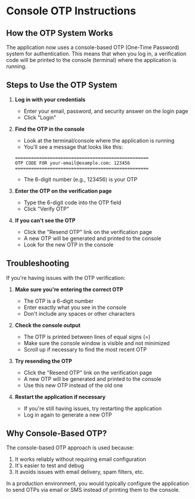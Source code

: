 # Console OTP Instructions

## How the OTP System Works

The application now uses a console-based OTP (One-Time Password) system for authentication. This means that when you log in, a verification code will be printed to the console (terminal) where the application is running.

## Steps to Use the OTP System

1. **Log in with your credentials**
   - Enter your email, password, and security answer on the login page
   - Click "Login"

2. **Find the OTP in the console**
   - Look at the terminal/console where the application is running
   - You'll see a message that looks like this:
   ```
   ==================================================
   OTP CODE FOR your-email@example.com: 123456
   ==================================================
   ```
   - The 6-digit number (e.g., 123456) is your OTP

3. **Enter the OTP on the verification page**
   - Type the 6-digit code into the OTP field
   - Click "Verify OTP"

4. **If you can't see the OTP**
   - Click the "Resend OTP" link on the verification page
   - A new OTP will be generated and printed to the console
   - Look for the new OTP in the console

## Troubleshooting

If you're having issues with the OTP verification:

1. **Make sure you're entering the correct OTP**
   - The OTP is a 6-digit number
   - Enter exactly what you see in the console
   - Don't include any spaces or other characters

2. **Check the console output**
   - The OTP is printed between lines of equal signs (=)
   - Make sure the console window is visible and not minimized
   - Scroll up if necessary to find the most recent OTP

3. **Try resending the OTP**
   - Click the "Resend OTP" link on the verification page
   - A new OTP will be generated and printed to the console
   - Use this new OTP instead of the old one

4. **Restart the application if necessary**
   - If you're still having issues, try restarting the application
   - Log in again to generate a new OTP

## Why Console-Based OTP?

The console-based OTP approach is used because:

1. It works reliably without requiring email configuration
2. It's easier to test and debug
3. It avoids issues with email delivery, spam filters, etc.

In a production environment, you would typically configure the application to send OTPs via email or SMS instead of printing them to the console.
